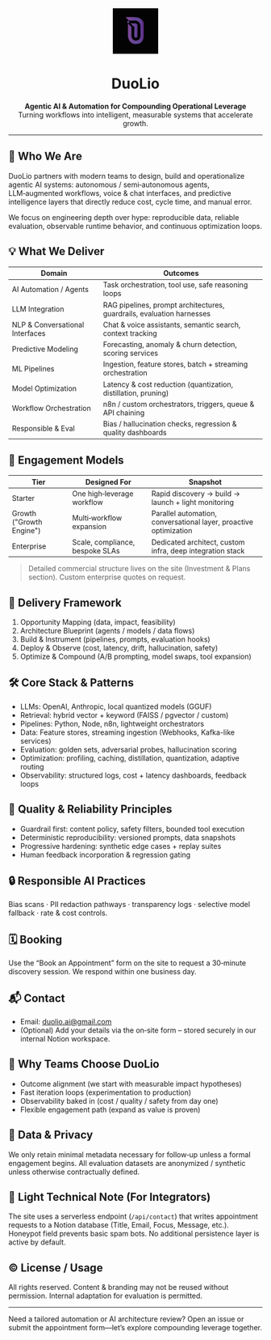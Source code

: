 <div align="center">
   <img src="Duolio-logo.png" alt="DuoLio" width="90" />
  
   # DuoLio
   **Agentic AI & Automation for Compounding Operational Leverage**  
   Turning workflows into intelligent, measurable systems that accelerate growth.
</div>

---

## 🚀 Who We Are
DuoLio partners with modern teams to design, build and operationalize agentic AI systems: autonomous / semi‑autonomous agents, LLM‑augmented workflows, voice & chat interfaces, and predictive intelligence layers that directly reduce cost, cycle time, and manual error.

We focus on engineering depth over hype: reproducible data, reliable evaluation, observable runtime behavior, and continuous optimization loops.

## 💡 What We Deliver
| Domain | Outcomes |
|--------|----------|
| AI Automation / Agents | Task orchestration, tool use, safe reasoning loops |
| LLM Integration | RAG pipelines, prompt architectures, guardrails, evaluation harnesses |
| NLP & Conversational Interfaces | Chat & voice assistants, semantic search, context tracking |
| Predictive Modeling | Forecasting, anomaly & churn detection, scoring services |
| ML Pipelines | Ingestion, feature stores, batch + streaming orchestration |
| Model Optimization | Latency & cost reduction (quantization, distillation, pruning) |
| Workflow Orchestration | n8n / custom orchestrators, triggers, queue & API chaining |
| Responsible & Eval | Bias / hallucination checks, regression & quality dashboards |

## 🧭 Engagement Models
| Tier | Designed For | Snapshot |
|------|--------------|----------|
| Starter | One high‑leverage workflow | Rapid discovery → build → launch + light monitoring |
| Growth ("Growth Engine") | Multi‑workflow expansion | Parallel automation, conversational layer, proactive optimization |
| Enterprise | Scale, compliance, bespoke SLAs | Dedicated architect, custom infra, deep integration stack |

> Detailed commercial structure lives on the site (Investment & Plans section). Custom enterprise quotes on request.

## 🔁 Delivery Framework
1. Opportunity Mapping (data, impact, feasibility)  
2. Architecture Blueprint (agents / models / data flows)  
3. Build & Instrument (pipelines, prompts, evaluation hooks)  
4. Deploy & Observe (cost, latency, drift, hallucination, safety)  
5. Optimize & Compound (A/B prompting, model swaps, tool expansion)  

## 🛠 Core Stack & Patterns
- LLMs: OpenAI, Anthropic, local quantized models (GGUF)  
- Retrieval: hybrid vector + keyword (FAISS / pgvector / custom)  
- Pipelines: Python, Node, n8n, lightweight orchestrators  
- Data: Feature stores, streaming ingestion (Webhooks, Kafka-like services)  
- Evaluation: golden sets, adversarial probes, hallucination scoring  
- Optimization: profiling, caching, distillation, quantization, adaptive routing  
- Observability: structured logs, cost + latency dashboards, feedback loops  

## 🧪 Quality & Reliability Principles
- Guardrail first: content policy, safety filters, bounded tool execution  
- Deterministic reproducibility: versioned prompts, data snapshots  
- Progressive hardening: synthetic edge cases + replay suites  
- Human feedback incorporation & regression gating  

## 🔒 Responsible AI Practices
Bias scans · PII redaction pathways · transparency logs · selective model fallback · rate & cost controls.

## 🗓 Booking
Use the “Book an Appointment” form on the site to request a 30‑minute discovery session. We respond within one business day.

## 📬 Contact
- Email: duolio.ai@gmail.com  
- (Optional) Add your details via the on‑site form – stored securely in our internal Notion workspace.

## 🤝 Why Teams Choose DuoLio
- Outcome alignment (we start with measurable impact hypotheses)  
- Fast iteration loops (experimentation to production)  
- Observability baked in (cost / quality / safety from day one)  
- Flexible engagement path (expand as value is proven)  

## 🔐 Data & Privacy
We only retain minimal metadata necessary for follow‑up unless a formal engagement begins. All evaluation datasets are anonymized / synthetic unless otherwise contractually defined.

## 🧾 Light Technical Note (For Integrators)
The site uses a serverless endpoint (`/api/contact`) that writes appointment requests to a Notion database (Title, Email, Focus, Message, etc.). Honeypot field prevents basic spam bots. No additional persistence layer is active by default.

## © License / Usage
All rights reserved. Content & branding may not be reused without permission. Internal adaptation for evaluation is permitted.

---
Need a tailored automation or AI architecture review? Open an issue or submit the appointment form—let’s explore compounding leverage together.